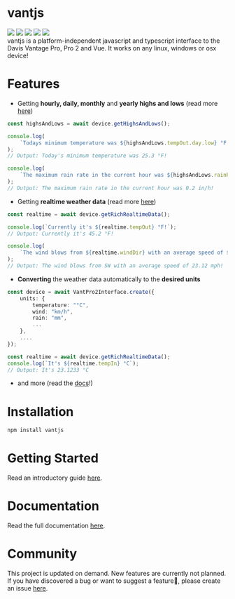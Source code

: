 # vantjs

![](https://badgen.net/npm/v/vantjs)
![](https://badgen.net/npm/dy/vantjs)
![](https://badgen.net/npm/types/vantjs)
![](https://badgen.net/npm/license/vantjs)
![](https://badgen.net/badge/documentation/available/green?icon=wiki)
<br>
vantjs is a platform-independent javascript and typescript interface to the Davis Vantage Pro, Pro 2 and Vue. It works on any linux, windows or osx device!

# Features

-   Getting **hourly, daily, monthly** and **yearly highs and lows** (read more [here](https://harrydehix.github.io/vantjs/classes/structures.HighsAndLows.html))

```ts
const highsAndLows = await device.getHighsAndLows();

console.log(
    `Todays minimum temperature was ${highsAndLows.tempOut.day.low} °F!`
);
// Output: Today's minimum temperature was 25.3 °F!

console.log(
    `The maximum rain rate in the current hour was ${highsAndLows.rainRate.hour} in/h!`
);
// Output: The maximum rain rate in the current hour was 0.2 in/h!
```

-   Getting **realtime weather data** (read more [here](https://harrydehix.github.io/vantjs/classes/structures.RichRealtimeData.html))

```ts
const realtime = await device.getRichRealtimeData();

console.log(`Currently it's ${realtime.tempOut} °F!`);
// Output: Currently it's 45.2 °F!

console.log(
    `The wind blows from ${realtime.windDir} with an average speed of ${realtime.windAvg10m} mph!`
);
// Output: The wind blows from SW with an average speed of 23.12 mph!
```

-   **Converting** the weather data automatically to the **desired units**

```ts
const device = await VantPro2Interface.create({
    units: {
        temperature: "°C",
        wind: "km/h",
        rain: "mm",
        ...
    },
    ....
});

const realtime = await device.getRichRealtimeData();
console.log(`It's ${realtime.tempIn} °C`);
// Output: It's 23.1233 °C
```

-   and more (read the [docs](https://harrydehix.github.io/vantjs/index.html)!)

# Installation

```bash
npm install vantjs
```

# Getting Started

Read an introductory guide [here](/guides/1-getting-started.md).

# Documentation

Read the full documentation [here](https://harrydehix.github.io/vantjs/).

# Community

This project is updated on demand. New features are currently not planned. If you have discovered a bug or want to suggest a feature🚀, please create an issue [here](https://github.com/harrydehix/vantjs/issues/new/choose).
